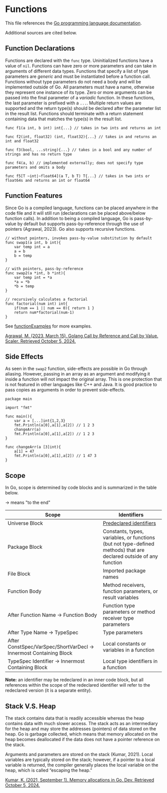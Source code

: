 # Functions

This file references the [Go programming language documentation](https://go.dev/ref/spec).

Additional sources are cited below.

## Function Declarations
Functions are declared with the ```func``` type. Uninitialized functions have a value of ```nil```. Functions can have zero or more parameters and can take in arguments of different data types. Functions that specify a list of type parameters are _generic_ and must be instantiated before a function call. Functions without type parameters do not need a body and will be implemented outside of Go. All parameters must have a name, otherwise they represent one instance of its type. Zero or more arguments can be passed into the final parameter of a _variadic_ function. In these functions, the last parameter is prefixed with a ```...```. Multiple return values are supported and the return type(s) should be declared after the parameter list in the result list. Functions should terminate with a return statement containing data that matches the type(s) in the result list.

```
func f1(a int, b int) int{...} // takes in two ints and returns an int

func f2(int, float32) (int, float32){...} // takes in and returns an int and float32

func f3(bool, ...string){...} // takes in a bool and any number of strings and has no return type

func f4(a, b) // implemented externally; does not specify type parameters and omits a body

func f5[T ~int|~float64](a T, b T) T{...} // takes in two ints or float64s and returns an int or float64
```

## Function Features
Since Go is a compiled language, functions can be placed anywhere in the code file and it will still run (declarations can be placed above/below function calls). In addition to being a compiled language, Go is pass-by-value by default but supports pass-by-reference through the use of pointers (Agrawal, 2023). Go also supports recursive functions.

```
// without pointers, invokes pass-by-value substitution by default
func swap1(a int, b int){
	var temp int = a
	a = b
	b = temp
}

// with pointers, pass-by-reference
func swap2(a *int, b *int){
	var temp int = *a
	*a = *b
	*b = temp
}
```
```
// recursively calculates a factorial
func factorial(num int) int{
	if(num == 1 || num == 0){ return 1 }
	return num*factorial(num-1)
}
```
See [functionExamples](https://github.com/danielleWilliams4dx/Go-CS330/tree/main/functionExamples) for more examples.

[Agrawal, M. (2023, March 15). Golang Call by Reference and Call by Value. Scaler. Retrieved October 5, 2024.](https://www.scaler.com/topics/golang/golang-call-by-reference-and-call-by-value/) 

## Side Effects

As seen in the ```swap2``` function, side-effects are possible in Go through aliasing. However, passing in an array as an argument and modifying it inside a function will not impact the original array. This is one protection that is not featured in other languages like C++ and Java. It is good practice to pass copies as arguments in order to prevent side-effects.

```
package main

import "fmt"

func main(){
	var a = [...]int{1,2,3}
	fmt.Println(a[0],a[1],a[2]) // 1 2 3
	changeArr(a)
	fmt.Println(a[0],a[1],a[2]) // 1 2 3
}

func changeArr(a [3]int){
	a[1] = 47
	fmt.Println(a[0],a[1],a[2]) // 1 47 3
}
```

## Scope
In Go, scope is determined by code blocks and is summarized in the table below.

→ means "to the end"

| Scope | Identifiers |
| --- | --- |
| Universe Block | [Predeclared identifiers](https://go.dev/ref/spec#Predeclared_identifiers) |
| Package Block | Constants, types, variables, or functions (but not type-defined methods) that are declared outside of any function |
| File Block | Imported package names |
| Function Body | Method receivers, function parameters, or result variables |
| After Function Name → Function Body | Function type parameters or method receiver type parameters|
| After Type Name → TypeSpec | Type parameters |
| After ConstSpec/VarSpec/ShortVarDecl → Innermost Containing Block | Local constants or variables in a function |
| TypeSpec Identifier → Innermost Containing Block | Local type identifiers in a function |

**Note:** an identifier may be redeclared in an inner code block, but all references within the scope of the redeclared identifier will refer to the redeclared version (it is a separate entity).

## Stack V.S. Heap

The stack contains data that is readily accessible whereas the heap contains data with much slower access. The stack acts as an intermediary for the heap and may store the addresses (pointers) of data stored on the heap. Go is garbage collected, which means that memory allocated on the heap becomes deallocated if the data does not have a pointer reference on the stack.

Arguments and parameters are stored on the stack (Kumar, 2021). Local variables are typically stored on the stack; however, if a pointer to a local variable is returned, the compiler generally places the local variable on the heap, which is called “escaping the heap.”

[Kumar, K. (2021, September 1). Memory allocations in Go. Dev. Retrieved October 5, 2024.](https://dev.to/karankumarshreds/memory-allocations-in-go-1bpa)
